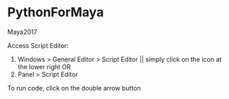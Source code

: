 # PythonForMaya

Maya2017

Access Script Editor:
1) Windows > General Editor > Script Editor || simply click on the icon at the lower right
OR
2) Panel > Script Editor

To run code, click on the double arrow button

